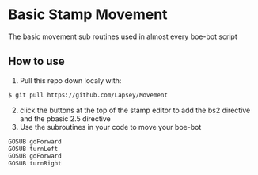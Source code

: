 # Basic Stamp Movement 
The basic movement sub routines used in almost every boe-bot script 

## How to use
1. Pull this repo down localy with:
```bash
$ git pull https://github.com/Lapsey/Movement
```
2. click the buttons at the top of the stamp editor to add the bs2 directive and the pbasic 2.5 directive
3. Use the subroutines in your code to move your boe-bot
```vb
GOSUB goForward
GOSUB turnLeft
GOSUB goForward 
GOSUB turnRight
```